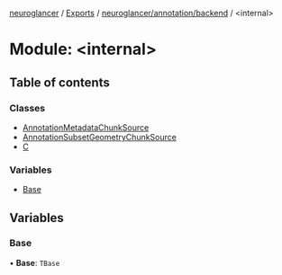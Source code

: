 [neuroglancer](../README.md) / [Exports](../modules.md) / [neuroglancer/annotation/backend](neuroglancer_annotation_backend.md) / <internal\>

# Module: <internal\>

## Table of contents

### Classes

- [AnnotationMetadataChunkSource](../classes/neuroglancer_annotation_backend._internal_.AnnotationMetadataChunkSource.md)
- [AnnotationSubsetGeometryChunkSource](../classes/neuroglancer_annotation_backend._internal_.AnnotationSubsetGeometryChunkSource.md)
- [C](../classes/neuroglancer_annotation_backend._internal_.C.md)

### Variables

- [Base](neuroglancer_annotation_backend._internal_.md#base)

## Variables

### Base

• **Base**: `TBase`
